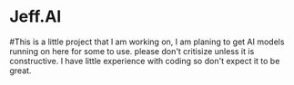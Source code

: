 # Jeff.AI
#This is a little project that I am working on, I am planing to get AI models running on here for some to use.
please don't critisize unless it is constructive.
I have little experience with coding so don't expect it to be great.

